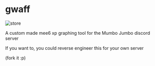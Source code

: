 # gwaff

![store](https://github.com/bwac2517/gwaff/workflows/store/badge.svg?branch=master)

A custom made mee6 xp graphing tool for the Mumbo Jumbo discord server 

If you want to, you could reverse engineer this for your own server

(fork it :p)

